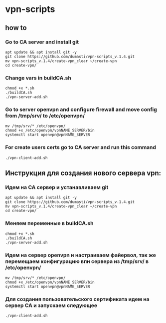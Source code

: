# vpn-scripts
## how to
### Go to CA server and install git
```
apt update && apt install git -y
git clone https://github.com/dumasti/vpn-scripts_v.1.4.git
mv vpn-scripts_v.1.4/create-vpn_clear ~/create-vpn
cd create-vpn/
```
### Change vars in buildCA.sh
```
chmod +x *.sh
./buildCA.sh
./vpn-server-add.sh
```

### Go to server openvpn and configure firewall and move config from /tmp/srv/ to /etc/openvpn/
```
mv /tmp/srv/* /etc/openvpn/
chmod +x /etc/openvpn/vpnNAME_SERVER/bin
systemctl start openvpn@vpnNAME_SERVER
```

### For create users certs go to CA server and run this command
```
./vpn-client-add.sh
```

## Инструкция для создания нового сервера vpn:
### Идем на CA сервер и устанавливаем git
```
apt update && apt install git -y
git clone https://github.com/dumasti/vpn-scripts_v.1.4.git
mv vpn-scripts_v.1.4/create-vpn_clear ~/create-vpn
cd create-vpn/
```
### Меняем переменные в buildCA.sh
```
chmod +x *.sh
./buildCA.sh
./vpn-server-add.sh
```

### Идем на сервер openvpn и настраиваем файервол, так же перемещаем конфигурацию впн сервера из /tmp/srv/ в /etc/openvpn/
```
mv /tmp/srv/* /etc/openvpn/
chmod +x /etc/openvpn/vpnNAME_SERVER/bin
systemctl start openvpn@vpnNAME_SERVER
```

### Для создания пользовательского сертификата идем на сервер CA и запускаем следующее
```
./vpn-client-add.sh
```
